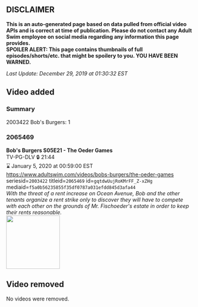 ## DISCLAIMER
**This is an auto-generated page based on data pulled from official video APIs and is correct at time of publication. Please do not contact any Adult Swim employee on social media regarding any information this page provides.**  
**SPOILER ALERT: This page contains thumbnails of full episodes/shorts/etc. that might be spoilery to you. YOU HAVE BEEN WARNED.**  

_Last Update: December 29, 2019 at 01:30:32 EST_
## Video added
### Summary
2003422 Bob's Burgers: 1  
### 2065469
**Bob's Burgers S05E21 - The Oeder Games**  
TV-PG-DLV 🔒 21:44  
⌛ January 5, 2020 at 00:59:00 EST  
https://www.adultswim.com/videos/bobs-burgers/the-oeder-games  
seriesid=`2003422` titleid=`2065469` id=`gqtdwUujRoKMrFF_Z-xZHg` mediaid=`f5a0b56235855f35df0787a031efdd845d3afa44`  
_With the threat of a rent increase on Ocean Avenue, Bob and the other tenants organize a rent strike only to discover they will have to compete with each other on the grounds of Mr. Fischoeder's estate in order to keep their rents reasonable._  
<a href="https://i.cdn.turner.com/adultswim/big/video/the-oeder-games/bobsburgers_508_air_cid-33DRJ.jpg"><img src="https://i.cdn.turner.com/adultswim/big/video/the-oeder-games/bobsburgers_508_air_cid-33DRJ.jpg" height="144px" /></a>
## Video removed
No videos were removed.  

